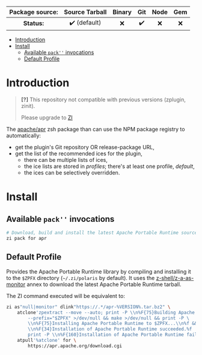 <h3>

| **Package source:** |        Source Tarball        | Binary |        Git         | Node | Gem |
| :-----------------: | :--------------------------: | :----: | :----------------: | :--: | :-: |
|     **Status:**     | :heavy_check_mark: (default) |  :x:   | :heavy_check_mark: | :x:  | :x: |

</h3>

- [Introduction](#introduction)
- [Install](#install)
	- [Available `pack''` invocations](#available-pack-invocations)
	- [Default Profile](#default-profile)

# Introduction

> **[?]**
> This repository not compatible with previous versions (zplugin, zinit).
>
> Please upgrade to [ZI](https://github.com/z-shell-zi)

The [apache/apr](https://github.com/apache/apr) zsh package than can use the NPM package registry to automatically:

-   get the plugin's Git repository OR release-package URL,
-   get the list of the recommended ices for the plugin,
    -   there can be multiple lists of ices,
    -   the ice lists are stored in _profiles_; there's at least one profile, _default_,
    -   the ices can be selectively overridden.

# Install

## Available `pack''` invocations

```zsh
# Download, build and install the latest Apache Portable Runtime source tarball
zi pack for apr
```

## Default Profile

Provides the Apache Portable Runtime library by compiling and installing it to
the `$ZPFX` directory (`~/.zi/polaris` by default). It uses the
[z-shell/z-a-as-monitor](https://github.com/z-shell/z-a-as-monitor) annex to
download the latest Apache Portable Runtime tarball.

The ZI command executed will be equivalent to:

```zsh
zi as"null|monitor" dlink"https://.*/apr-%VERSION%.tar.bz2" \
    atclone'zpextract --move --auto; print -P \\n%F{75}Building Apache Portable Runtime...\\n%f; ./configure \
        --prefix="$ZPFX" >/dev/null && make >/dev/null && print -P \
        \\n%F{75}Installing Apache Portable Runtime to $ZPFX...\\n%f && make install >/dev/null && print -P \
        \\n%F{34}Installation of Apache Portable Runtime succeeded.%f || \
        print -P \\n%F{160}Installation of Apache Portable Runtime failed.%f' \
    atpull'%atclone' for \
        https://apr.apache.org/download.cgi
```
